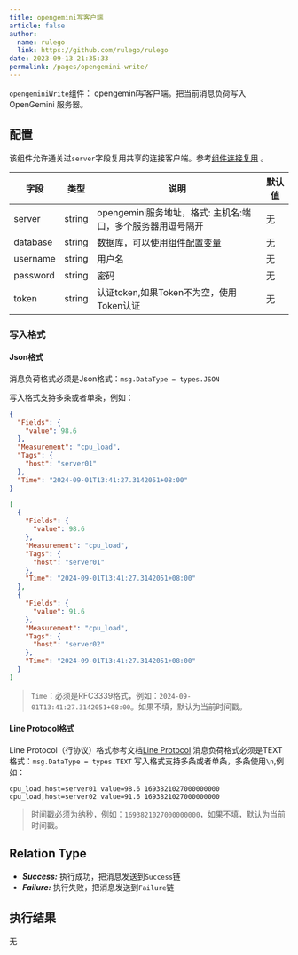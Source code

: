 ```yaml
---
title: opengemini写客户端
article: false
author: 
  name: rulego
  link: https://github.com/rulego/rulego
date: 2023-09-13 21:35:33
permalink: /pages/opengemini-write/
---
```


`opengeminiWrite`组件：<Badge text="v0.24.0+"/> opengemini写客户端。把当前消息负荷写入 OpenGemini 服务器。

## 配置
该组件允许通关过`server`字段复用共享的连接客户端。参考[组件连接复用](/pages/baa05d/) 。

| 字段       | 类型     | 说明                                   | 默认值 |
|----------|--------|--------------------------------------|-----|
| server   | string | opengemini服务地址，格式: 主机名:端口，多个服务器用逗号隔开 | 无   |
| database | string | 数据库，可以使用[组件配置变量](/pages/baa05c/)     | 无   |
| username | string | 用户名                                  | 无   |
| password | string | 密码                                   | 无   |
| token    | string | 认证token,如果Token不为空，使用Token认证         | 无   |

### 写入格式

#### Json格式
消息负荷格式必须是Json格式：`msg.DataType = types.JSON`

写入格式支持多条或者单条，例如：
```json
{
  "Fields": {
    "value": 98.6
  },
  "Measurement": "cpu_load",
  "Tags": {
    "host": "server01"
  },
  "Time": "2024-09-01T13:41:27.3142051+08:00"
}
```
```json
[
  {
    "Fields": {
      "value": 98.6
    },
    "Measurement": "cpu_load",
    "Tags": {
      "host": "server01"
    },
    "Time": "2024-09-01T13:41:27.3142051+08:00"
  },
  {
    "Fields": {
      "value": 91.6
    },
    "Measurement": "cpu_load",
    "Tags": {
      "host": "server02"
    },
    "Time": "2024-09-01T13:41:27.3142051+08:00"
  }
]
```
> `Time`：必须是RFC3339格式，例如：`2024-09-01T13:41:27.3142051+08:00`。如果不填，默认为当前时间戳。

#### Line Protocol格式

Line Protocol（行协议）格式参考文档[Line Protocol](https://opengemini.github.io/zh/guide/write_data/insert_line_protocol.html)
消息负荷格式必须是TEXT格式：`msg.DataType = types.TEXT`
写入格式支持多条或者单条，多条使用`\n`,例如：
```text
cpu_load,host=server01 value=98.6 1693821027000000000
cpu_load,host=server02 value=91.6 1693821027000000000
```
> 时间戳必须为纳秒，例如：`1693821027000000000`，如果不填，默认为当前时间戳。

## Relation Type

- ***Success:*** 执行成功，把消息发送到`Success`链
- ***Failure:*** 执行失败，把消息发送到`Failure`链

## 执行结果

无